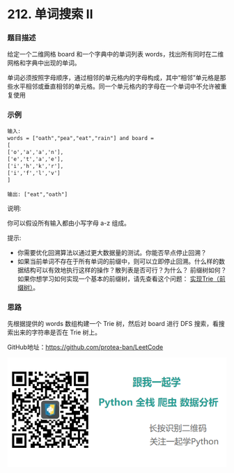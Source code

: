 # 212. 单词搜索 II

### 题目描述

给定一个二维网格 board 和一个字典中的单词列表 words，找出所有同时在二维网格和字典中出现的单词。

单词必须按照字母顺序，通过相邻的单元格内的字母构成，其中“相邻”单元格是那些水平相邻或垂直相邻的单元格。同一个单元格内的字母在一个单词中不允许被重复使用

### 示例

    输入: 
    words = ["oath","pea","eat","rain"] and board =
    [
    ['o','a','a','n'],
    ['e','t','a','e'],
    ['i','h','k','r'],
    ['i','f','l','v']
    ]

    输出: ["eat","oath"]

说明:

你可以假设所有输入都由小写字母 a-z 组成。

提示:

- 你需要优化回溯算法以通过更大数据量的测试。你能否早点停止回溯？
- 如果当前单词不存在于所有单词的前缀中，则可以立即停止回溯。什么样的数据结构可以有效地执行这样的操作？散列表是否可行？为什么？ 前缀树如何？如果你想学习如何实现一个基本的前缀树，请先查看这个问题： [实现Trie（前缀树）](https://www.cnblogs.com/banshaohuan/p/11459993.html)。

### 思路

先根据提供的 words 数组构建一个 Trie 树，然后对 board 进行 DFS 搜索，看搜索出来的字符串是否在 Trie 树上。

GitHub地址：https://github.com/protea-ban/LeetCode

![](https://raw.githubusercontent.com/protea-ban/images/master/PythonStudyTogether.png)